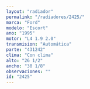 ```yaml
---
layout: "radiador"
permalink: "/radiadores/2425/"
marca: "Ford"
modelo: "Escort"
ano: "1995"
motor: "L4 1.9 2.0"
transmision: "Automática"
parte: "431242"
clima: "Con clima"
alto: "26 1/2"
ancho: "30 1/8"
observaciones: ""
id: "2425"
---
```


